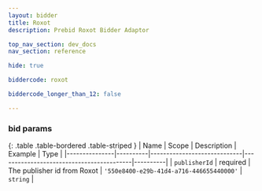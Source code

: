 ```yaml
---
layout: bidder
title: Roxot
description: Prebid Roxot Bidder Adaptor

top_nav_section: dev_docs
nav_section: reference

hide: true

biddercode: roxot

biddercode_longer_than_12: false

---
```




### bid params

{: .table .table-bordered .table-striped }
| Name          | Scope    | Description                 | Example                                  | Type     |
|---------------|----------|-----------------------------|------------------------------------------|----------|
| `publisherId` | required | The publisher id from Roxot | `'550e8400-e29b-41d4-a716-446655440000'` | `string` |
